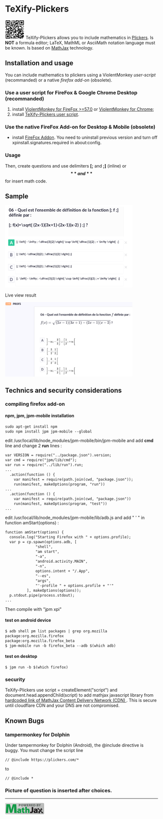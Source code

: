 # TeXify-Plickers
<img src="LOGO.png" width="64"> TeXify-Plickers allows you to include mathematics in [Plickers](https://plickers.com). Is **NOT** a formula editor; LaTeX, MathML or AsciiMath notation language must be known. Is based on [MathJax](https://www.mathjax.org/) technology.

## Installation and usage

You can include mathematics to plickers using a ViolentMonkey _user-script_ (recommanded) or a native _firefox add-on_ (obsolete).

### Use a user script for FireFox & Google Chrome Desktop (recommanded)

1. install [ViolentMonkey for FireFox >=57.0](https://addons.mozilla.org/en-US/firefox/addon/violentmonkey/) or [ViolentMonkey for Chrome](https://chrome.google.com/webstore/detail/violentmonkey/jinjaccalgkegednnccohejagnlnfdag);
2. install [TeXify-Plickers user script](https://raw.githubusercontent.com/obook/TeXify-Plickers/master/user-script/TeXify-Plickers.user.js).

### Use the native FireFox Add-on for Desktop & Mobile (obsolete)

* install [FireFox Addon](https://github.com/obook/TeXify-Plickers/blob/master/texifyplickers.xpi?raw=true). You need to uninstall previous version and turn off xpinstall.signatures.required in about:config.

### Usage
Then, create questions and use delimiters **[;** and **;]** (inline) or **$$** and **$$** for insert math code.

## Sample
<img src="question-edit.png" width="420">

Live view result

<img src="screen-view.png" width="420">

## Technics and security considerations

### compiling firefox add-on

#### npm, jpm, jpm-mobile installation
```
sudo apt-get install npm
sudo npm install jpm jpm-mobile --global
```
edit /usr/local/lib/node\_modules/jpm-mobile/bin/jpm-mobile and add **cmd** line and change 2 **run** lines :

```
var VERSION = require("../package.json").version;
var cmd = require("jpm/lib/cmd");
var run = require("../lib/run").run;
...
  .action(function () {
    var manifest = require(path.join(cwd, "package.json"));
    run(manifest, makeOptions(program, "run"))
...
  .action(function () {
    var manifest = require(path.join(cwd, "package.json"))
    run(manifest, makeOptions(program, "test"))
...
```
edit /usr/local/lib/node\_modules/jpm-mobile/lib/adb.js and add " ' " in function amStart(options) :

```
function amStart(options) {
  console.log("Starting Firefox with " + options.profile);
  var p = cp.spawn(options.adb, [
              "shell",
              "am start",
              "-a",
              "android.activity.MAIN",
              "-n",
              options.intent + "/.App",
              "--es",
              "args",
              "'-profile " + options.profile + "'"
          ], makeOptions(options));
  p.stdout.pipe(process.stdout);
...
```
Then compile with "jpm xpi"

#### test on android device
```
$ adb shell pm list packages | grep org.mozilla
package:org.mozilla.firefox
package:org.mozilla.firefox_beta
$ jpm-mobile run -b firefox_beta --adb $(which adb)
```

#### test on desktop
```
$ jpm run -b $(which firefox)
```

### security
TeXify-Plickers use script = createElement("script") and document.head.appendChild(script) to add mathjax javascript library from [hardcoded link of MathJax Content Delivery Network (CDN) ](https://cdnjs.cloudflare.com/ajax/libs/mathjax/2.7.1/MathJax.js?config=TeX-MML-AM_CHTML). This is secure until cloudflare CDN and your DNS are not compromised.

## Known Bugs

### tampermonkey for Dolphin

Under tampermonkey for Dolphin (Android), the @include directive is buggy. You must change the script line

```
// @include https://plickers.com/*
```
to

```
// @include *
```

### Picture of question is inserted after choices.

*************************************************************************************************************
<img src="badge.gif" width="128">

